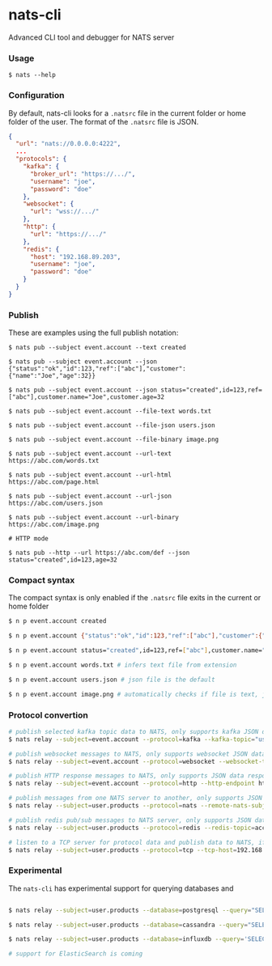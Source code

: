 # nats-cli
Advanced CLI tool and debugger for NATS server

### Usage

```
$ nats --help
```
### Configuration

By default, nats-cli looks for a `.natsrc` file in the current folder or home folder of the user. 
The format of the `.natsrc` file is JSON. 

```json
{
  "url": "nats://0.0.0.0:4222",
  ...
  "protocols": {
    "kafka": {
      "broker_url": "https://.../",
      "username": "joe",
      "password": "doe"
    },
    "websocket": {
      "url": "wss://.../"
    },
    "http": {
      "url": "https://.../"
    },
    "redis": {
      "host": "192.168.89.203",
      "username": "joe",
      "password": "doe"
    }
  }
}
```

### Publish

These are examples using the full publish notation:

```
$ nats pub --subject event.account --text created

$ nats pub --subject event.account --json {"status":"ok","id":123,"ref":["abc"],"customer":{"name":"Joe","age":32}}

$ nats pub --subject event.account --json status="created",id=123,ref=["abc"],customer.name="Joe",customer.age=32

$ nats pub --subject event.account --file-text words.txt

$ nats pub --subject event.account --file-json users.json

$ nats pub --subject event.account --file-binary image.png

$ nats pub --subject event.account --url-text https://abc.com/words.txt

$ nats pub --subject event.account --url-html https://abc.com/page.html

$ nats pub --subject event.account --url-json https://abc.com/users.json

$ nats pub --subject event.account --url-binary https://abc.com/image.png

# HTTP mode

$ nats pub --http --url https://abc.com/def --json status="created",id=123,age=32
```

### Compact syntax

The compact syntax is only enabled if the `.natsrc` file exits in the current or home folder

```bash
$ n p event.account created

$ n p event.account {"status":"ok","id":123,"ref":["abc"],"customer":{"name":"Joe","age":32}}

$ n p event.account status="created",id=123,ref=["abc"],customer.name="Joe",customer.age=32

$ n p event.account words.txt # infers text file from extension

$ n p event.account users.json # json file is the default

$ n p event.account image.png # automatically checks if file is text, json or binary
```

### Protocol convertion

```bash
# publish selected kafka topic data to NATS, only supports kafka JSON data, support bulk streams
$ nats relay --subject=event.account --protocol=kafka --kafka-topic="user.accounts" --kafka-stream-throtle=5000

# publish websocket messages to NATS, only supports websocket JSON data
$ nats relay --subject=event.account --protocol=websocket --websocket-throtle=5000

# publish HTTP response messages to NATS, only supports JSON data response, GET request
$ nats relay --subject=event.account --protocol=http --http-endpoint https://abc.com/user/12 --http-polling-interval=5000

# publish messages from one NATS server to another, only supports JSON data
$ nats relay --subject=user.products --protocol=nats --remote-nats-subject=user.accounts

# publish redis pub/sub messages to NATS server, only supports JSON data
$ nats relay --subject=user.products --protocol=redis --redis-topic=accounts*

# listen to a TCP server for protocol data and publish data to NATS, if binary, data is encoded in base64
$ nats relay --subject=user.products --protocol=tcp --tcp-host=192.168.89.203 --tcp-port=3345 --tcp-protocol-encoding=text|binary

```

### Experimental

The `nats-cli` has experimental support for querying databases and

```bash

$ nats relay --subject=user.products --database=postgresql --query="SELECT * FROM products LIMIT 1000"

$ nats relay --subject=user.products --database=cassandra --query="SELECT uniq(product) FROM catalog where product='laptop'"

$ nats relay --subject=user.products --database=influxdb --query='SELECT ("water_level" * 2) + 4 from "h2o_feet"'

# support for ElasticSearch is coming
```


